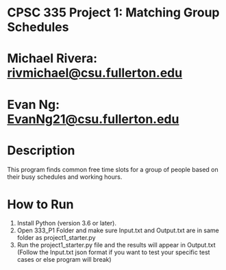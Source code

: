 # CPSC 335 Project 1: Matching Group Schedules

# Michael Rivera: rivmichael@csu.fullerton.edu
# Evan Ng: EvanNg21@csu.fullerton.edu

# Description
This program finds common free time slots for a group of people based on their busy schedules and working hours.

# How to Run
1. Install Python (version 3.6 or later).
2. Open 333_P1 Folder and make sure Input.txt and Output.txt are in same folder as project1_starter.py
3. Run the project1_starter.py file and the results will appear in Output.txt
(Follow the Input.txt json format if you want to test your specific test cases or else program will break)
